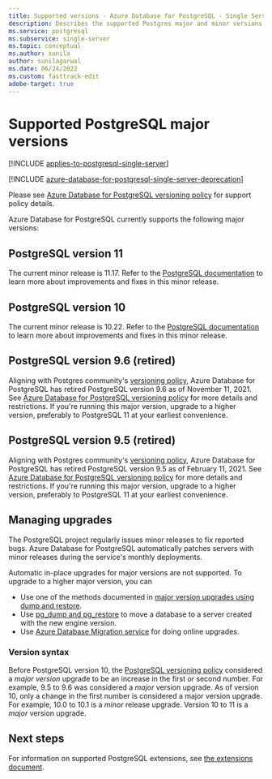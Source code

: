 ```yaml
---
title: Supported versions - Azure Database for PostgreSQL - Single Server
description: Describes the supported Postgres major and minor versions in Azure Database for PostgreSQL - Single Server.
ms.service: postgresql
ms.subservice: single-server
ms.topic: conceptual
ms.author: sunila
author: sunilagarwal
ms.date: 06/24/2022
ms.custom: fasttrack-edit
adobe-target: true
---
```


# Supported PostgreSQL major versions

[!INCLUDE [applies-to-postgresql-single-server](../includes/applies-to-postgresql-single-server.md)]

[!INCLUDE [azure-database-for-postgresql-single-server-deprecation](../includes/azure-database-for-postgresql-single-server-deprecation.md)]

Please see [Azure Database for PostgreSQL versioning policy](concepts-version-policy.md) for support policy details.

Azure Database for PostgreSQL currently supports the following major versions:

## PostgreSQL version 11

The current minor release is 11.17. Refer to the [PostgreSQL documentation](https://www.postgresql.org/docs/11/release-11-17.html) to learn more about improvements and fixes in this minor release.

## PostgreSQL version 10

The current minor release is 10.22. Refer to the [PostgreSQL documentation](https://www.postgresql.org/docs/10/release-10-22.html) to learn more about improvements and fixes in this minor release.

## PostgreSQL version 9.6 (retired)

Aligning with Postgres community's [versioning policy](https://www.postgresql.org/support/versioning/), Azure Database for PostgreSQL has retired PostgreSQL version 9.6 as of November 11, 2021.  See [Azure Database for PostgreSQL versioning policy](concepts-version-policy.md) for more details and restrictions. If you're running this major version, upgrade to a higher version, preferably to PostgreSQL 11 at your earliest convenience.

## PostgreSQL version 9.5 (retired)

Aligning with Postgres community's [versioning policy](https://www.postgresql.org/support/versioning/), Azure Database for PostgreSQL has retired PostgreSQL version 9.5 as of February 11, 2021.  See [Azure Database for PostgreSQL versioning policy](concepts-version-policy.md) for more details and restrictions. If you're running this major version, upgrade to a higher version, preferably to PostgreSQL 11 at your earliest convenience.

## Managing upgrades

The PostgreSQL project regularly issues minor releases to fix reported bugs. Azure Database for PostgreSQL automatically patches servers with minor releases during the service's monthly deployments.

Automatic in-place upgrades for major versions are not supported. To upgrade to a higher major version, you can 
   * Use one of the methods documented in [major version upgrades using dump and restore](./how-to-upgrade-using-dump-and-restore.md).
   * Use [pg_dump and pg_restore](./how-to-migrate-using-dump-and-restore.md) to move a database to a server created with the new engine version.
   * Use [Azure Database Migration service](../../dms/tutorial-azure-postgresql-to-azure-postgresql-online-portal.md) for doing online upgrades.

### Version syntax

Before PostgreSQL version 10, the [PostgreSQL versioning policy](https://www.postgresql.org/support/versioning/) considered a _major version_ upgrade to be an increase in the first _or_ second number. For example, 9.5 to 9.6 was considered a _major_ version upgrade. As of version 10, only a change in the first number is considered a major version upgrade. For example, 10.0 to 10.1 is a _minor_ release upgrade. Version 10 to 11 is a _major_ version upgrade.

## Next steps

For information on supported PostgreSQL extensions, see [the extensions document](concepts-extensions.md).

